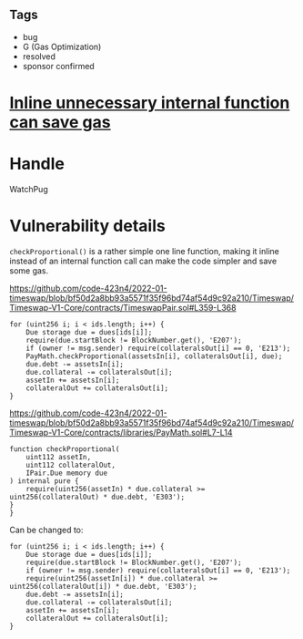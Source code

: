 ## Tags

- bug
- G (Gas Optimization)
- resolved
- sponsor confirmed

# [Inline unnecessary internal function can save gas](https://github.com/code-423n4/2022-01-timeswap-findings/issues/163) 

# Handle

WatchPug


# Vulnerability details

`checkProportional()` is a rather simple one line function, making it inline instead of an internal function call can make the code simpler and save some gas.

https://github.com/code-423n4/2022-01-timeswap/blob/bf50d2a8bb93a5571f35f96bd74af54d9c92a210/Timeswap/Timeswap-V1-Core/contracts/TimeswapPair.sol#L359-L368

```solidity
for (uint256 i; i < ids.length; i++) {
    Due storage due = dues[ids[i]];
    require(due.startBlock != BlockNumber.get(), 'E207');
    if (owner != msg.sender) require(collateralsOut[i] == 0, 'E213');
    PayMath.checkProportional(assetsIn[i], collateralsOut[i], due);
    due.debt -= assetsIn[i];
    due.collateral -= collateralsOut[i];
    assetIn += assetsIn[i];
    collateralOut += collateralsOut[i];
}
```

https://github.com/code-423n4/2022-01-timeswap/blob/bf50d2a8bb93a5571f35f96bd74af54d9c92a210/Timeswap/Timeswap-V1-Core/contracts/libraries/PayMath.sol#L7-L14

```solidity
function checkProportional(
    uint112 assetIn,
    uint112 collateralOut,
    IPair.Due memory due
) internal pure {
    require(uint256(assetIn) * due.collateral >= uint256(collateralOut) * due.debt, 'E303');
}
}
```

Can be changed to:

```solidity
for (uint256 i; i < ids.length; i++) {
    Due storage due = dues[ids[i]];
    require(due.startBlock != BlockNumber.get(), 'E207');
    if (owner != msg.sender) require(collateralsOut[i] == 0, 'E213');
    require(uint256(assetIn[i]) * due.collateral >= uint256(collateralOut[i]) * due.debt, 'E303');
    due.debt -= assetsIn[i];
    due.collateral -= collateralsOut[i];
    assetIn += assetsIn[i];
    collateralOut += collateralsOut[i];
}
```


